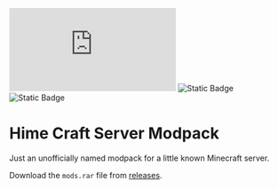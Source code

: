 ![GitHub Downloads (specific asset, latest release)](https://img.shields.io/github/downloads/SgiobairOg/hime-craft-mods/latest/mods.rar)
![Static Badge](https://img.shields.io/badge/minecraft-1.18.2-green)
![Static Badge](https://img.shields.io/badge/forge-40.2.21-black)


# Hime Craft Server Modpack

Just an unofficially named modpack for a little known Minecraft server.

Download the `mods.rar` file from [releases](https://github.com/SgiobairOg/hime-craft-mods/releases).